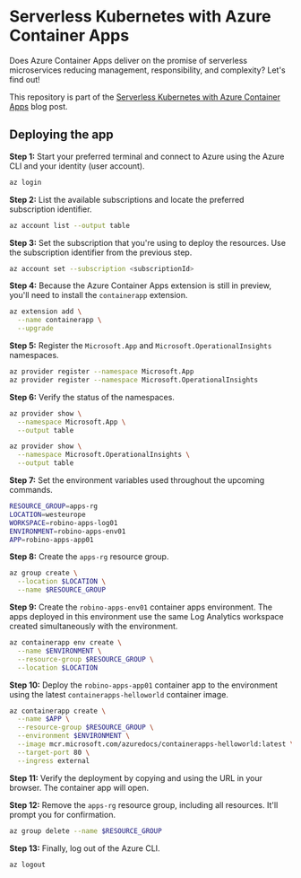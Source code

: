 # Serverless Kubernetes with Azure Container Apps

Does Azure Container Apps deliver on the promise of serverless microservices reducing management, responsibility, and
complexity? Let's find out!

This repository is part of the
[Serverless Kubernetes with Azure Container Apps](https://go.robino.io/serverless-kubernetes-with-azure-container-apps "Serverless Kubernetes with Azure Container Apps")
blog post.

## Deploying the app

**Step 1:** Start your preferred terminal and connect to Azure using the Azure CLI and your identity (user account).

```bash
az login
```

**Step 2:** List the available subscriptions and locate the preferred subscription identifier.

```bash
az account list --output table
```

**Step 3:** Set the subscription that you're using to deploy the resources. Use the subscription identifier from the
previous step.

```bash
az account set --subscription <subscriptionId>
```

**Step 4:** Because the Azure Container Apps extension is still in preview, you'll need to install the `containerapp` extension.

```bash
az extension add \
  --name containerapp \
  --upgrade
```

**Step 5:** Register the `Microsoft.App` and `Microsoft.OperationalInsights` namespaces.

```bash
az provider register --namespace Microsoft.App
az provider register --namespace Microsoft.OperationalInsights
```

**Step 6:** Verify the status of the namespaces.

```bash
az provider show \
  --namespace Microsoft.App \
  --output table

az provider show \
  --namespace Microsoft.OperationalInsights \
  --output table
```

**Step 7:** Set the environment variables used throughout the upcoming commands.

```bash
RESOURCE_GROUP=apps-rg
LOCATION=westeurope
WORKSPACE=robino-apps-log01
ENVIRONMENT=robino-apps-env01
APP=robino-apps-app01
```

**Step 8:** Create the `apps-rg` resource group.

```bash
az group create \
  --location $LOCATION \
  --name $RESOURCE_GROUP
```

**Step 9:** Create the `robino-apps-env01` container apps environment. The apps deployed in this environment use
the same Log Analytics workspace created simultaneously with the environment.

```bash
az containerapp env create \
  --name $ENVIRONMENT \
  --resource-group $RESOURCE_GROUP \
  --location $LOCATION
```

**Step 10:** Deploy the `robino-apps-app01` container app to the environment using the latest `containerapps-helloworld`
container image.

```bash
az containerapp create \
  --name $APP \
  --resource-group $RESOURCE_GROUP \
  --environment $ENVIRONMENT \
  --image mcr.microsoft.com/azuredocs/containerapps-helloworld:latest \
  --target-port 80 \
  --ingress external
```

**Step 11:** Verify the deployment by copying and using the URL in your browser. The container app will open.

**Step 12:** Remove the `apps-rg` resource group, including all resources. It'll prompt you for confirmation.

```bash
az group delete --name $RESOURCE_GROUP
```

**Step 13:** Finally, log out of the Azure CLI.

```bash
az logout
```
